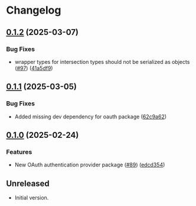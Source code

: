 # Changelog

## [0.1.2](https://github.com/microsoft/kiota-dart/compare/microsoft_kiota_oauth-v0.1.1...microsoft_kiota_oauth-v0.1.2) (2025-03-07)


### Bug Fixes

* wrapper types for intersection types should not be serialized as objects ([#97](https://github.com/microsoft/kiota-dart/issues/97)) ([41a5df9](https://github.com/microsoft/kiota-dart/commit/41a5df9b6845b9e15e37d5cc110f15f692cd40ab))

## [0.1.1](https://github.com/microsoft/kiota-dart/compare/microsoft_kiota_oauth-v0.1.0...microsoft_kiota_oauth-v0.1.1) (2025-03-05)


### Bug Fixes

* Added missing dev dependency for oauth package ([62c9a62](https://github.com/microsoft/kiota-dart/commit/62c9a62095e461b27a8db032df86f39a43239509))

## [0.1.0](https://github.com/microsoft/kiota-dart/compare/microsoft_kiota_oauth-v0.0.1...microsoft_kiota_oauth-v0.1.0) (2025-02-24)


### Features

* New OAuth authentication provider package ([#89](https://github.com/microsoft/kiota-dart/issues/89)) ([edcd354](https://github.com/microsoft/kiota-dart/commit/edcd3548bed51b957b679330c9088efefc82f549))

## Unreleased

- Initial version.
